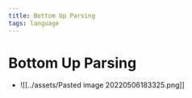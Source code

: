 ```yaml
---
title: Bottom Up Parsing
tags: language
---
```


# Bottom Up Parsing
- ![[../assets/Pasted image 20220506183325.png]]

































